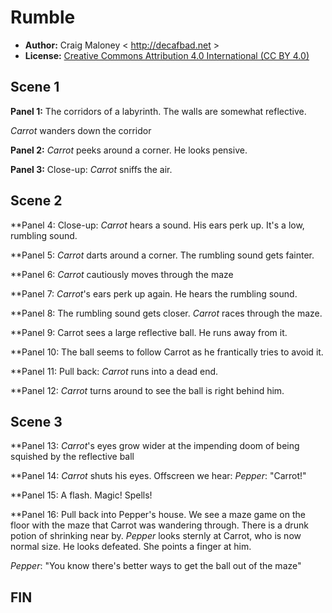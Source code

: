 Rumble
======

* **Author:** Craig Maloney < http://decafbad.net >
* **License:** [Creative Commons Attribution 4.0 International (CC BY 4.0)](https://creativecommons.org/licenses/by/4.0/)

## Scene 1

**Panel 1:** The corridors of a labyrinth. The walls are somewhat reflective.

_Carrot_ wanders down the corridor

**Panel 2:** _Carrot_ peeks around a corner. He looks pensive.

**Panel 3:** Close-up: _Carrot_ sniffs the air.

## Scene 2

**Panel 4: Close-up: _Carrot_ hears a sound. His ears perk up. It's a low, rumbling sound.

**Panel 5: _Carrot_ darts around a corner. The rumbling sound gets fainter.

**Panel 6: _Carrot_ cautiously moves through the maze

**Panel 7: _Carrot_'s ears perk up again. He hears the rumbling sound.

**Panel 8: The rumbling sound gets closer. _Carrot_ races through the maze.

**Panel 9: Carrot sees a large reflective ball. He runs away from it.

**Panel 10: The ball seems to follow Carrot as he frantically tries to avoid it.

**Panel 11: Pull back: _Carrot_ runs into a dead end.

**Panel 12: _Carrot_ turns around to see the ball is right behind him.

## Scene 3

**Panel 13: _Carrot_'s eyes grow wider at the impending doom of being squished by the reflective ball

**Panel 14: _Carrot_ shuts his eyes. Offscreen we hear:
  _Pepper_: "Carrot!"

**Panel 15: A flash. Magic! Spells!

**Panel 16: Pull back into Pepper's house. We see a maze game on the floor with the maze that Carrot was wandering through. There is a drunk potion of shrinking near by. _Pepper_ looks sternly at Carrot, who is now normal size. He looks defeated. She points a finger at him.

  _Pepper_: "You know there's better ways to get the ball out of the maze"

## FIN
